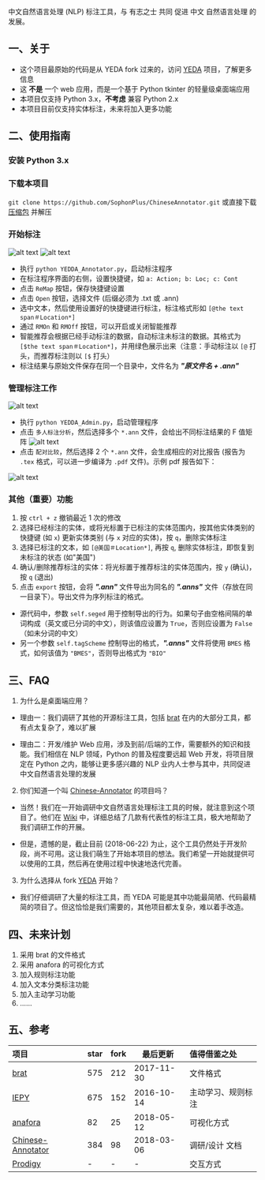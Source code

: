 中文自然语言处理 (NLP) 标注工具，与 有志之士 共同 促进 中文 自然语言处理 的 发展。

## 一、关于
- 这个项目最原始的代码是从 YEDA fork 过来的，访问 [YEDA](https://github.com/jiesutd/YEDDA) 项目，了解更多信息
- 这 **不是** 一个 web 应用，而是一个基于 Python tkinter 的轻量级桌面端应用
- 本项目仅支持 Python 3.x，**不考虑** 兼容 Python 2.x
- 本项目目前仅支持实体标注，未来将加入更多功能

## 二、使用指南

### 安装 Python 3.x

### 下载本项目

`git clone https://github.com/SophonPlus/ChineseAnnotator.git` 或直接下载 [压缩包](https://github.com/SophonPlus/ChineseAnnotator/archive/master.zip) 并解压

### 开始标注
![alt text](https://github.com/SophonPlus/ChineseAnnotator/blob/master/EnglishInterface.png "标注英文")
![alt text](https://github.com/SophonPlus/ChineseAnnotator/blob/master/ChineseInterface.png "标注中文")

- 执行 `python YEDDA_Annotator.py`，启动标注程序
- 在标注程序界面的右侧，设置快捷键，如 `a: Action; b: Loc; c: Cont`
- 点击 `ReMap` 按钮，保存快捷键设置
- 点击 `Open` 按钮，选择文件 (后缀必须为 .txt 或 .ann)
- 选中文本，然后使用设置好的快捷键进行标注，标注格式形如 `[@the text span＃Location*]`
- 通过 `RMOn` 和 `RMOff` 按钮，可以开启或关闭智能推荐
- 智能推荐会根据已经手动标注的数据，自动标注未标注的数据。其格式为 `[$the text span＃Location*]`，并用绿色展示出来（注意：手动标注以 `[@` 打头，而推荐标注则以 `[$` 打头）
- 标注结果与原始文件保存在同一个目录中，文件名为 ***"原文件名 + .ann"***

### 管理标注工作
![alt text](https://github.com/SophonPlus/ChineseAnnotator/blob/master/AdminInterface.png "管理员界面")

- 执行 `python YEDDA_Admin.py`，启动管理程序
- 点击 `多人标注分析`，然后选择多个 `*.ann` 文件，会给出不同标注结果的 F 值矩阵
 ![alt text](https://github.com/SophonPlus/ChineseAnnotator/blob/master/resultMatrix.png "结果矩阵")
- 点击 `配对比较`，然后选择 2 个 `*.ann` 文件，会生成相应的对比报告 (报告为 `.tex` 格式，可以进一步编译为 `.pdf` 文件)。示例 pdf 报告如下：

![alt text](https://github.com/SophonPlus/ChineseAnnotator/blob/master/detailReport.png "详细报告")

### 其他（重要）功能
1. 按 `ctrl + z` 撤销最近 1 次的修改
2. 选择已经标注的实体，或将光标置于已标注的实体范围内，按其他实体类别的快捷键 (如 `x`) 更新实体类别 (与 `x` 对应的实体)，按 `q`，删除实体标注
3. 选择已标注的文本，如 `[@美国＃Location*]`, 再按 `q`, 删除实体标注，即恢复到未标注的状态 (如"美国")
4. 确认/删除推荐标注的实体：将光标置于推荐标注的实体范围内，按 `y` (确认)，按 `q` (退出)
5. 点击 `export` 按钮，会将 ***".ann"*** 文件导出为同名的 ***".anns"*** 文件（存放在同一目录下）。导出文件为序列标注的格式。
  - 源代码中，参数 `self.seged` 用于控制导出的行为。如果句子由空格间隔的单词构成（英文或已分词的中文），则该值应设置为 `True`，否则应设置为 `False`（如未分词的中文）
  - 另一个参数 `self.tagScheme` 控制导出的格式，***".anns"*** 文件将使用 `BMES` 格式，如何该值为 `"BMES"`，否则导出格式为 `"BIO"`

## 三、FAQ
1. 为什么是桌面端应用？

  - 理由一：我们调研了其他的开源标注工具，包括 [brat](https://github.com/nlplab/brat) 在内的大部分工具，都有点太复杂了，难以扩展

  - 理由二：开发/维护 Web 应用，涉及到前/后端的工作，需要额外的知识和技能。我们相信在 NLP 领域，Python 的普及程度要远超 Web 开发，将项目限定在 Python 之内，能够让更多感兴趣的 NLP 业内人士参与其中，共同促进中文自然语言处理的发展

2. 你们知道一个叫 [Chinese-Annotator]( https://github.com/crownpku/Chinese-Annotator) 的项目吗？

  - 当然！我们在一开始调研中文自然语言处理标注工具的时候，就注意到这个项目了。他们在 [Wiki](https://github.com/crownpku/Chinese-Annotator/wiki/Annotator-Examples) 中，详细总结了几款有代表性的标注工具，极大地帮助了我们调研工作的开展。

  - 但是，遗憾的是，截止目前 (2018-06-22) 为止，这个工具仍然处于开发阶段，尚不可用。这让我们萌生了开始本项目的想法。我们希望一开始就提供可以使用的工具，然后再在使用过程中快速地迭代完善。

3. 为什么选择从 fork [YEDA](https://github.com/jiesutd/YEDDA) 开始？
  - 我们仔细调研了大量的标注工具，而 YEDA 可能是其中功能最简陋、代码最精简的项目了。但这恰恰是我们需要的，其他项目都太复杂，难以着手改造。

## 四、未来计划
1. 采用 brat 的文件格式
2. 采用 anafora 的可视化方式
3. 加入规则标注功能
4. 加入文本分类标注功能
5. 加入主动学习功能
6. ……

## 五、参考
| 项目 | star | fork | 最后更新 | 值得借鉴之处 |
| :---- | --- | ----- | ------- | :----------- |
| [brat](https://github.com/nlplab/brat) | 575 | 212 | 2017-11-30 | 文件格式 |
| [IEPY](https://github.com/machinalis/iepy) | 675 | 152 | 2016-10-14 | 主动学习、规则标注 |
| [anafora](https://github.com/weitechen/anafora) | 82 | 25 | 2018-05-12 | 可视化方式 |
| [Chinese-Annotator](https://github.com/crownpku/Chinese-Annotator) | 384 | 98 | 2018-03-06 | 调研/设计 文档 |
| [Prodigy](https://prodi.gy/) | - | - | - | 交互方式 |
